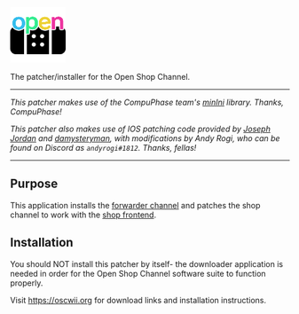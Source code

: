 ![Patcher Logo](/oscpatcher.png)

The patcher/installer for the Open Shop Channel.

---

_This patcher makes use of the CompuPhase team's [minIni](https://github.com/compuphase/minIni) library. Thanks, CompuPhase!_

_This patcher also makes use of IOS patching code provided by [Joseph Jordan](joe.ftpii@psychlaw.com.au) and [damysteryman](https://gbatemp.net/members/damysteryman.104973/), with modifications by Andy Rogi, who can be found on Discord as `andyrogi#1812`. Thanks, fellas!_

---

## Purpose

This application installs the [forwarder channel](https://github.com/ramblecube/osc-forwarder) and patches the shop channel to work with the [shop frontend](https://github.com/openshopchannel/WSC-Web).

## Installation

You should NOT install this patcher by itself- the downloader application is needed in order for the Open Shop Channel software suite to function properly.

Visit https://oscwii.org for download links and installation instructions.
